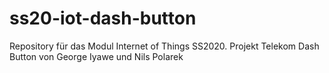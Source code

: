 # ss20-iot-dash-button
Repository für das Modul Internet of Things SS2020. Projekt Telekom Dash Button von George Iyawe und Nils Polarek
